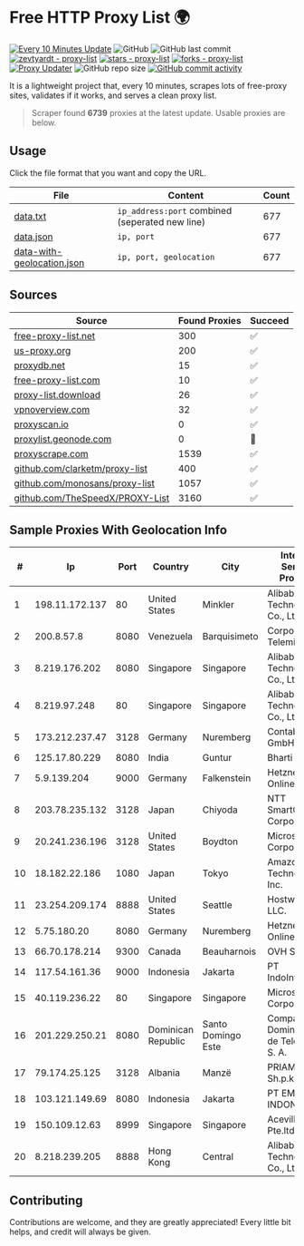 
# Free HTTP Proxy List 🌍

[![Every 10 Minutes Update](https://github.com/mertguvencli/http-proxy-list/actions/workflows/main.yml/badge.svg?branch=main)](https://github.com/mertguvencli/http-proxy-list/actions/workflows/main.yml)
![GitHub](https://img.shields.io/github/license/mertguvencli/http-proxy-list)
![GitHub last commit](https://img.shields.io/github/last-commit/mertguvencli/http-proxy-list)
[![zevtyardt - proxy-list](https://img.shields.io/static/v1?label=zevtyardt&message=proxy-list&color=blue&logo=github)](https://github.com/zevtyardt/proxy-list "Go to GitHub repo")
[![stars - proxy-list](https://img.shields.io/github/stars/zevtyardt/proxy-list?style=social)](https://github.com/zevtyardt/proxy-list)
[![forks - proxy-list](https://img.shields.io/github/forks/zevtyardt/proxy-list?style=social)](https://github.com/zevtyardt/proxy-list)
[![Proxy Updater](https://github.com/zevtyardt/proxy-list/workflows/Proxy%20Updater/badge.svg)](https://github.com/zevtyardt/proxy-list/actions?query=workflow:"Proxy+Updater")
![GitHub repo size](https://img.shields.io/github/repo-size/zevtyardt/proxy-list)
[![GitHub commit activity](https://img.shields.io/github/commit-activity/m/zevtyardt/proxy-list?logo=commits)](https://github.com/zevtyardt/proxy-list/commits/main)

It is a lightweight project that, every 10 minutes, scrapes lots of free-proxy sites, validates if it works, and serves a clean proxy list.

> Scraper found **6739** proxies at the latest update. Usable proxies are below.

## Usage

Click the file format that you want and copy the URL.

|File|Content|Count|
|----|-------|-----|
|[data.txt](https://raw.githubusercontent.com/mertguvencli/http-proxy-list/main/proxy-list/data.txt)|`ip_address:port` combined (seperated new line)|677|
|[data.json](https://raw.githubusercontent.com/mertguvencli/http-proxy-list/main/proxy-list/data.json)|`ip, port`|677|
|[data-with-geolocation.json](https://raw.githubusercontent.com/mertguvencli/http-proxy-list/main/proxy-list/data-with-geolocation.json)|`ip, port, geolocation`|677|

## Sources

|Source|Found Proxies|Succeed|
|------|-------------|-------|
|[free-proxy-list.net](https://free-proxy-list.net)|300|✅|
|[us-proxy.org](https://www.us-proxy.org)|200|✅|
|[proxydb.net](http://proxydb.net)|15|✅|
|[free-proxy-list.com](https://free-proxy-list.com/?page=&port=&type%5B%5D=http&type%5B%5D=https&up_time=0&search=Search)|10|✅|
|[proxy-list.download](https://www.proxy-list.download/HTTP)|26|✅|
|[vpnoverview.com](https://vpnoverview.com/privacy/anonymous-browsing/free-proxy-servers)|32|✅|
|[proxyscan.io](https://www.proxyscan.io)|0|✅|
|[proxylist.geonode.com](https://proxylist.geonode.com/api/proxy-list?limit=300&page=1&sort_by=lastChecked&sort_type=desc&protocols=http,https)|0|🚫|
|[proxyscrape.com](https://api.proxyscrape.com/v2/?request=displayproxies&protocol=http&timeout=10000&country=all&ssl=all&anonymity=all)|1539|✅|
|[github.com/clarketm/proxy-list](https://raw.githubusercontent.com/clarketm/proxy-list/master/proxy-list-raw.txt)|400|✅|
|[github.com/monosans/proxy-list](https://raw.githubusercontent.com/monosans/proxy-list/main/proxies/http.txt)|1057|✅|
|[github.com/TheSpeedX/PROXY-List](https://raw.githubusercontent.com/TheSpeedX/PROXY-List/master/http.txt)|3160|✅|


## Sample Proxies With Geolocation Info

|#|Ip|Port|Country|City|Internet Service Provider|
|-|--|----|-------|----|-------------------------|
|1|198.11.172.137|80|United States|Minkler|Alibaba (US) Technology Co., Ltd.|
|2|200.8.57.8|8080|Venezuela|Barquisimeto|Corporación Telemic C.A.|
|3|8.219.176.202|8080|Singapore|Singapore|Alibaba (US) Technology Co., Ltd.|
|4|8.219.97.248|80|Singapore|Singapore|Alibaba (US) Technology Co., Ltd.|
|5|173.212.237.47|3128|Germany|Nuremberg|Contabo GmbH|
|6|125.17.80.229|8080|India|Guntur|Bharti Airtel|
|7|5.9.139.204|9000|Germany|Falkenstein|Hetzner Online GmbH|
|8|203.78.235.132|3128|Japan|Chiyoda|NTT SmartConnect Corporation|
|9|20.241.236.196|3128|United States|Boydton|Microsoft Corporation|
|10|18.182.22.186|1080|Japan|Tokyo|Amazon Technologies Inc.|
|11|23.254.209.174|8888|United States|Seattle|Hostwinds LLC.|
|12|5.75.180.20|8080|Germany|Nuremberg|Hetzner Online GmbH|
|13|66.70.178.214|9300|Canada|Beauharnois|OVH SAS|
|14|117.54.161.36|9000|Indonesia|Jakarta|PT IndoInternet|
|15|40.119.236.22|80|Singapore|Singapore|Microsoft Corporation|
|16|201.229.250.21|8080|Dominican Republic|Santo Domingo Este|Compañía Dominicana de Teléfonos S. A.|
|17|79.174.25.125|3128|Albania|Manzë|PRIAM NET Sh.p.k.|
|18|103.121.149.69|8080|Indonesia|Jakarta|PT EMERIO INDONESIA|
|19|150.109.12.63|8999|Singapore|Singapore|Aceville Pte.ltd|
|20|8.218.239.205|8888|Hong Kong|Central|Alibaba (US) Technology Co., Ltd.|



## Contributing

Contributions are welcome, and they are greatly appreciated! Every
little bit helps, and credit will always be given.

